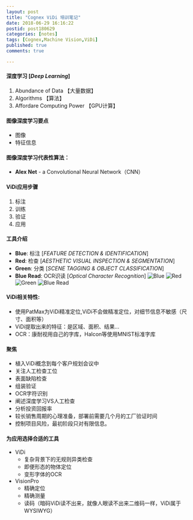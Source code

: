 ```yaml
---
layout: post
title: "Cognex ViDi 培训笔记"
date: 2018-06-29 16:16:22
postid: post180629
categories: [notes]
tags: [Cognex,Machine Vision,ViDi]
published: true
comments: true

---
```


#### 深度学习 [*Deep Learning*]
1. Abundance of Data 【大量数据】
2. Algorithms 【算法】
3. Affordare Computing Power 【GPU计算】

#### 图像深度学习要点
- 图像
- 特征信息

#### 图像深度学习代表性算法：
 - **Alex Net** - a Convolutional Neural Network（CNN）

#### ViDi应用步骤
1. 标注
2. 训练
3. 验证
4. 应用

<!-- #### ViDi应用过程
1. 图像采集
2. 特征提取
3. --
4. -- -->

#### 工具介绍
- **Blue**: 标注 [*FEATURE DETECTION & IDENTIFICATION*]
- **Red**: 检查 [*AESTHETIC VISUAL INSPECTION & SEGMENTATION*]
- **Green**: 分类 [*SCENE TAGGING & OBJECT CLASSIFICATION*]
- **Blue Read**: OCR识读 [*Optical Character Recognition*]
![Blue](https://www.cognex.cn/library/media/products/deep-learning/vidi-blue-icon.png?h=55&w=131&la=zh-CN&hash=C34CF60D0E440A3958B8DB2A04C9E61E830326AF)
![Red](https://www.cognex.cn/library/media/products/deep-learning/vidi-red-icon.png?h=55&w=131&la=zh-CN&hash=57BEAB76606714BEA1014AB6037A9E83D3A80BCB)
![Green](https://www.cognex.cn/library/media/products/deep-learning/vidi-green-icon.png?h=55&w=131&la=zh-CN&hash=1A6BE9A587DF0C4BC32143F8AA10ECDB575B6FD5)
![Blue Read](https://www.cognex.cn/library/media/products/deep-learning/vidi-blue-read-icon.png?h=55&w=131&la=zh-CN&hash=D552D758A38A58567BB33780AE63BB0B89DADEF9)

#### ViDi相关特性:
- 使用PatMax为ViDi精准定位,ViDi不会做精准定位，对细节信息不敏感（尺寸、面积等）
- ViDi提取出来的特征：是区域、面积、结果...
- OCR：康耐视用自己的字库，Halcon等使用MNIST标准字库

<!-- #### 授权
- 训练版（开发版，包含VisionPro：MAX Package，时效训练版1/5年有效，到期续费，可中断）
- 运行版（包含不同功能的版本，Red、Blue、Green，永久有效。软件升级需要续费）
> VisionPro也有两个版本的加密狗

#### 性能选项
- BASE - 基础版：相当于人检速度，在客户一块NVidia GPU卡上运行，适用于汽车行业；
- STANDDARD - 标准版：在客户一块NVidia GPU卡上运行
- ADVANCED - 高级版：在客户多块NVidia GPU卡上运行

#### 代理商名称：ViDi PSI
> 尚菱
> 贝特威 -->

#### 聚焦
- 植入ViDi概念到每个客户规划会议中
- 关注人工检查工位
- 表面缺陷检查
- 组装验证
- OCR字符识别
- 阐述深度学习VS人工检查
- 分析投资回报率
- 较长销售周期的心理准备，部署前需要几个月的工厂验证时间
- 控制项目风险，最初阶段只对有限信息。

#### 为应用选择合适的工具
- ViDi
    + 复杂背景下的无规则异类检查
    + 即便形态的物体定位
    + 变形字体的OCR
- VisionPro
    + 精确定位
    + 精确测量
    + 读码（暗码ViDi读不出来，就像人眼读不出来二维码一样，ViDi属于WYSIWYG）
